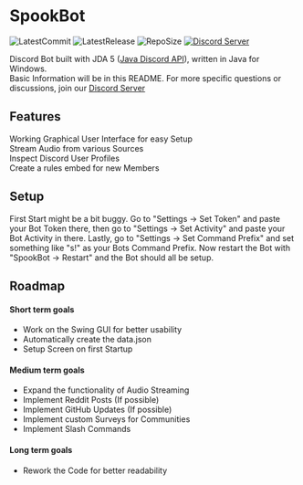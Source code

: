 SpookBot
=====
![LatestCommit](https://img.shields.io/github/last-commit/Spooki02/SpookBot?label=Last%20Commit&logo=GitHub)
![LatestRelease](https://img.shields.io/github/release-date-pre/Spooki02/SpookBot?label=Pre%20Release&logo=GitHub)
![RepoSize](https://img.shields.io/github/repo-size/Spooki02/SpookBot?label=Size&logo=GitHub)
[![Discord Server](https://img.shields.io/discord/635480321541931029?color=%235CA8FA&label=Discord&logo=discord&logoColor=white)](https://discord.gg/4a82kzPX3j)

Discord Bot built with JDA 5 ([Java Discord API](https://github.com/DV8FromTheWorld/JDA "GitHub Page of JDA")), written in Java for Windows.  
Basic Information will be in this README. For more specific questions or discussions, join our [Discord Server](https://discord.gg/4a82kzPX3j) 

## Features
Working Graphical User Interface for easy Setup  
Stream Audio from various Sources  
Inspect Discord User Profiles  
Create a rules embed for new Members


## Setup
First Start might be a bit buggy. Go to "Settings -> Set Token" and paste your Bot Token there, then go to "Settings -> Set Activity" and paste your Bot Activity in there. Lastly, go to "Settings -> Set Command Prefix" and set something like "s!" as your Bots Command Prefix.
Now restart the Bot with "SpookBot -> Restart" and the Bot should all be setup.

## Roadmap
#### Short term goals
- Work on the Swing GUI for better usability
- Automatically create the data.json
- Setup Screen on first Startup

#### Medium term goals
- Expand the functionality of Audio Streaming
- Implement Reddit Posts (If possible)
- Implement GitHub Updates (If possible)
- Implement custom Surveys for Communities
- Implement Slash Commands

#### Long term goals
- Rework the Code for better readability
